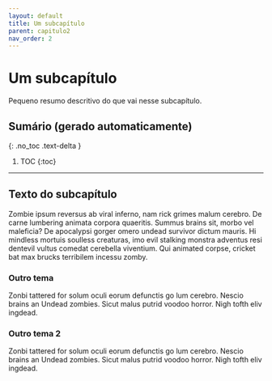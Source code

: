 ```yaml
---
layout: default
title: Um subcapítulo
parent: capitulo2
nav_order: 2
---
```


# Um subcapítulo

Pequeno resumo descritivo do que vai nesse subcapítulo.

## Sumário (gerado automaticamente)
{: .no_toc .text-delta }

1. TOC
{:toc}

---

## Texto do subcapítulo

Zombie ipsum reversus ab viral inferno, nam rick grimes malum cerebro. De carne lumbering animata corpora quaeritis. Summus brains sit​​, morbo vel maleficia? De apocalypsi gorger omero undead survivor dictum mauris. Hi mindless mortuis soulless creaturas, imo evil stalking monstra adventus resi dentevil vultus comedat cerebella viventium. Qui animated corpse, cricket bat max brucks terribilem incessu zomby.

### Outro tema

Zonbi tattered for solum oculi eorum defunctis go lum cerebro. Nescio brains an Undead zombies. Sicut malus putrid voodoo horror. Nigh tofth eliv ingdead.

### Outro tema 2

Zonbi tattered for solum oculi eorum defunctis go lum cerebro. Nescio brains an Undead zombies. Sicut malus putrid voodoo horror. Nigh tofth eliv ingdead.